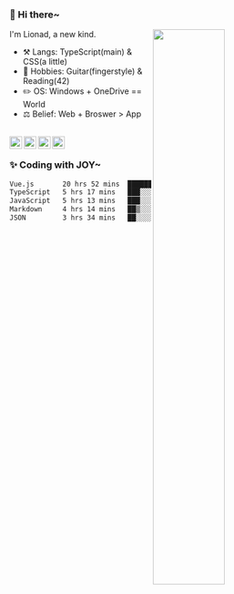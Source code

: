 ### 👋 Hi there~

[<img align="right" width="50%" src="https://github-readme-stats.vercel.app/api?username=Lionad-Morotar&show_icons=true">](https://metrics.lecoq.io/Lionad-Morotar?template=classic)

I'm Lionad, a new kind.

- ⚒️ Langs: TypeScript(main) & CSS(a little)
- 🎨 Hobbies: Guitar(fingerstyle) & Reading(42)
- ✏️ OS: Windows + OneDrive == World
- ⚖️ Belief: Web + Broswer > App

<br />

<a href="https://www.lionad.art">
  <img align="left" alt="lionad-art" width="22px" src="https://cdn.jsdelivr.net/npm/simple-icons@3.1.0/icons/wordpress.svg" />
</a>
<a href="#1806234223">
  <img align="left" alt="1806234223" width="22px" src="https://cdn.jsdelivr.net/npm/simple-icons@3.1.0/icons/tencentqq.svg" />
</a>
<a href="https://www.zhihu.com/people/Lionad">
  <img align="left" alt="132yse" width="22px" src="https://cdn.jsdelivr.net/npm/simple-icons@3.1.0/icons/zhihu.svg" />
</a>
<a href="https://github.com/Lionad-Morotar">
  <img align="left" alt="yisar" width="22px" src="https://cdn.jsdelivr.net/npm/simple-icons@3.1.0/icons/github.svg" />
</a>

<br />

### ✨ Coding with JOY~

<!--START_SECTION:waka-->

```txt
Vue.js       20 hrs 52 mins  ███████████▓░░░░░░░░░░░░░   46.89 %
TypeScript   5 hrs 17 mins   ███░░░░░░░░░░░░░░░░░░░░░░   11.88 %
JavaScript   5 hrs 13 mins   ███░░░░░░░░░░░░░░░░░░░░░░   11.73 %
Markdown     4 hrs 14 mins   ██▒░░░░░░░░░░░░░░░░░░░░░░   09.52 %
JSON         3 hrs 34 mins   ██░░░░░░░░░░░░░░░░░░░░░░░   08.05 %
```

<!--END_SECTION:waka-->
